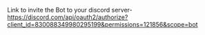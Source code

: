 Link to invite the Bot to your discord server- https://discord.com/api/oauth2/authorize?client_id=830088349980295199&permissions=121856&scope=bot